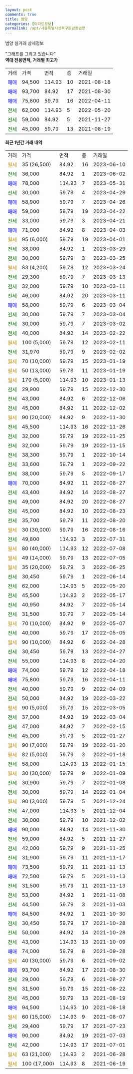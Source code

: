 ```yaml
---
layout: post
comments: true
title: 범양
categories: [아파트정보]
permalink: /apt/서울특별시성북구돈암동범양
---
```


범양 실거래 상세정보

<script type="text/javascript">
  google.charts.load('current', {'packages':['line', 'corechart']});
  google.charts.setOnLoadCallback(drawChart);

  function drawChart() {
    var data = new google.visualization.DataTable();
    data.addColumn('date', '거래일');
    data.addColumn('number', "매매");
    data.addColumn('number', "전세");
    data.addColumn('number', "전매");

    data.addRows([[new Date(Date.parse("2023-06-10")), null, null, null], [new Date(Date.parse("2023-06-02")), null, 36000, null], [new Date(Date.parse("2023-05-31")), 78000, null, null], [new Date(Date.parse("2023-04-29")), null, 30000, null], [new Date(Date.parse("2023-04-26")), 58900, null, null], [new Date(Date.parse("2023-04-22")), 59000, null, null], [new Date(Date.parse("2023-04-21")), null, 33000, null], [new Date(Date.parse("2023-04-03")), 71000, null, null], [new Date(Date.parse("2023-04-01")), null, null, null], [new Date(Date.parse("2023-03-29")), null, 38000, null], [new Date(Date.parse("2023-03-25")), null, 30000, null], [new Date(Date.parse("2023-03-24")), null, null, null], [new Date(Date.parse("2023-03-13")), null, 29300, null], [new Date(Date.parse("2023-03-11")), null, 32000, null], [new Date(Date.parse("2023-03-11")), null, 46000, null], [new Date(Date.parse("2023-03-04")), 58000, null, null], [new Date(Date.parse("2023-03-04")), null, 30000, null], [new Date(Date.parse("2023-03-02")), null, 30000, null], [new Date(Date.parse("2023-02-22")), null, 40000, null], [new Date(Date.parse("2023-02-11")), null, null, null], [new Date(Date.parse("2023-02-02")), null, 31970, null], [new Date(Date.parse("2023-01-19")), null, null, null], [new Date(Date.parse("2023-01-19")), null, null, null], [new Date(Date.parse("2023-01-13")), null, null, null], [new Date(Date.parse("2022-12-30")), null, 29900, null], [new Date(Date.parse("2022-12-06")), null, 43000, null], [new Date(Date.parse("2022-12-02")), null, 45000, null], [new Date(Date.parse("2022-11-30")), null, null, null], [new Date(Date.parse("2022-11-26")), null, 45500, null], [new Date(Date.parse("2022-11-25")), null, 32000, null], [new Date(Date.parse("2022-11-15")), null, 32000, null], [new Date(Date.parse("2022-10-14")), null, 38300, null], [new Date(Date.parse("2022-09-22")), null, 33600, null], [new Date(Date.parse("2022-09-17")), null, 38000, null], [new Date(Date.parse("2022-08-27")), 70000, null, null], [new Date(Date.parse("2022-08-27")), null, 43400, null], [new Date(Date.parse("2022-08-27")), null, 49000, null], [new Date(Date.parse("2022-08-23")), null, 45000, null], [new Date(Date.parse("2022-08-20")), null, 35700, null], [new Date(Date.parse("2022-08-16")), null, null, null], [new Date(Date.parse("2022-07-31")), null, 49800, null], [new Date(Date.parse("2022-07-08")), null, null, null], [new Date(Date.parse("2022-07-05")), null, null, null], [new Date(Date.parse("2022-06-25")), null, null, null], [new Date(Date.parse("2022-06-14")), null, 30450, null], [new Date(Date.parse("2022-05-20")), null, 62000, null], [new Date(Date.parse("2022-05-17")), null, 45500, null], [new Date(Date.parse("2022-05-14")), null, 40950, null], [new Date(Date.parse("2022-05-14")), null, 31500, null], [new Date(Date.parse("2022-05-07")), null, null, null], [new Date(Date.parse("2022-05-05")), null, 40000, null], [new Date(Date.parse("2022-04-28")), null, null, null], [new Date(Date.parse("2022-04-27")), null, 30450, null], [new Date(Date.parse("2022-04-20")), null, 55000, null], [new Date(Date.parse("2022-04-18")), 74000, null, null], [new Date(Date.parse("2022-04-11")), 75800, null, null], [new Date(Date.parse("2022-04-09")), null, 40000, null], [new Date(Date.parse("2022-03-22")), null, 50000, null], [new Date(Date.parse("2022-03-05")), null, null, null], [new Date(Date.parse("2022-03-04")), null, 37000, null], [new Date(Date.parse("2022-02-15")), null, 47000, null], [new Date(Date.parse("2022-01-27")), null, 45000, null], [new Date(Date.parse("2022-01-20")), null, null, null], [new Date(Date.parse("2022-01-18")), null, null, null], [new Date(Date.parse("2022-01-15")), null, 58000, null], [new Date(Date.parse("2022-01-09")), null, null, null], [new Date(Date.parse("2022-01-08")), null, 30900, null], [new Date(Date.parse("2022-01-04")), null, 30000, null], [new Date(Date.parse("2021-12-24")), null, null, null], [new Date(Date.parse("2021-12-04")), null, 47000, null], [new Date(Date.parse("2021-12-02")), null, 30000, null], [new Date(Date.parse("2021-11-30")), 90000, null, null], [new Date(Date.parse("2021-11-27")), null, 59000, null], [new Date(Date.parse("2021-11-25")), null, 42000, null], [new Date(Date.parse("2021-11-17")), null, 31900, null], [new Date(Date.parse("2021-11-13")), 73500, null, null], [new Date(Date.parse("2021-11-13")), 72500, null, null], [new Date(Date.parse("2021-11-13")), null, 31500, null], [new Date(Date.parse("2021-11-08")), null, 53000, null], [new Date(Date.parse("2021-11-03")), null, 44500, null], [new Date(Date.parse("2021-10-30")), 84500, null, null], [new Date(Date.parse("2021-10-28")), null, 30450, null], [new Date(Date.parse("2021-10-28")), null, 50000, null], [new Date(Date.parse("2021-10-09")), null, 43000, null], [new Date(Date.parse("2021-09-28")), 74000, null, null], [new Date(Date.parse("2021-09-02")), null, null, null], [new Date(Date.parse("2021-08-30")), 93700, null, null], [new Date(Date.parse("2021-08-27")), null, 29000, null], [new Date(Date.parse("2021-08-22")), null, 31500, null], [new Date(Date.parse("2021-08-19")), null, 45000, null], [new Date(Date.parse("2021-08-18")), 94500, null, null], [new Date(Date.parse("2021-08-07")), null, null, null], [new Date(Date.parse("2021-07-23")), null, 29400, null], [new Date(Date.parse("2021-07-03")), 90000, null, null], [new Date(Date.parse("2021-07-01")), null, 42000, null], [new Date(Date.parse("2021-06-28")), null, null, null], [new Date(Date.parse("2021-06-19")), null, null, null]]);

    var options = {
      hAxis: {
        format: 'yyyy/MM/dd'
      },    
      lineWidth: 0,
      pointsVisible: true,    
      title: '최근 1년간 유형별 실거래가 분포',
      legend: { position: 'bottom' }
    };

    var formatter = new google.visualization.NumberFormat({pattern:'###,###'} );
    formatter.format(data, 1);
    formatter.format(data, 2);
    
    setTimeout(function() {
        var chart = new google.visualization.LineChart(document.getElementById('columnchart_material'));
        chart.draw(data, (options));
        document.getElementById('loading').style.display = 'none';
    }, 200);
  }
</script>


<div id="loading" style="z-index:20; display: block; margin-left: 0px">"그래프를 그리고 있습니다"</div>
<div id="columnchart_material" style="width: 95%; margin-left: 0px; display: block"></div>
<!-- contents start -->
<b>역대 전용면적, 거래별 최고가</b>
<table class="sortable">
    <tr>
      <td>거래</td>
      <td>가격</td>
      <td>면적</td>
      <td>층</td>
      <td>거래일</td>
    </tr>
        <tr>
          <td><a style="color: blue">매매</a></td>
          <td>94,500</td>
          <td>114.93</td>
          <td>10</td>
          <td>2021-08-18</td>
        </tr>            <tr>
          <td><a style="color: blue">매매</a></td>
          <td>93,700</td>
          <td>84.92</td>
          <td>17</td>
          <td>2021-08-30</td>
        </tr>            <tr>
          <td><a style="color: blue">매매</a></td>
          <td>75,800</td>
          <td>59.79</td>
          <td>16</td>
          <td>2022-04-11</td>
        </tr>        
        <tr>
              <td><a style="color: darkgreen">전세</a></td>
              <td>62,000</td>
              <td>114.93</td>
              <td>5</td>
              <td>2022-05-20</td>
            </tr>            <tr>
              <td><a style="color: darkgreen">전세</a></td>
              <td>59,000</td>
              <td>84.92</td>
              <td>5</td>
              <td>2021-11-27</td>
            </tr>            <tr>
              <td><a style="color: darkgreen">전세</a></td>
              <td>45,000</td>
              <td>59.79</td>
              <td>13</td>
              <td>2021-08-19</td>
            </tr>        
    
</table>

<b>최근 1년간 거래 내역</b>

<table class="sortable">
    <tr>
      <td>거래</td>
      <td>가격</td>
      <td>면적</td>
      <td>층</td>
      <td>거래일</td>
    </tr>
    <tr>
      <td><a style="color: darkgoldenrod">월세</a></td>
      <td>35 (26,500)</td>
      <td>84.92</td>
      <td>16</td>
      <td>2023-06-10</td>
    </tr>          <tr>
      <td><a style="color: darkgreen">전세</a></td>
      <td>36,000</td>
      <td>84.92</td>
      <td>1</td>
      <td>2023-06-02</td>
    </tr>          <tr>
      <td><a style="color: blue">매매</a></td>
      <td>78,000</td>
      <td>114.93</td>
      <td>7</td>
      <td>2023-05-31</td>
    </tr>          <tr>
      <td><a style="color: darkgreen">전세</a></td>
      <td>30,000</td>
      <td>59.79</td>
      <td>4</td>
      <td>2023-04-29</td>
    </tr>          <tr>
      <td><a style="color: blue">매매</a></td>
      <td>58,900</td>
      <td>59.79</td>
      <td>7</td>
      <td>2023-04-26</td>
    </tr>          <tr>
      <td><a style="color: blue">매매</a></td>
      <td>59,000</td>
      <td>59.79</td>
      <td>19</td>
      <td>2023-04-22</td>
    </tr>          <tr>
      <td><a style="color: darkgreen">전세</a></td>
      <td>33,000</td>
      <td>59.79</td>
      <td>3</td>
      <td>2023-04-21</td>
    </tr>          <tr>
      <td><a style="color: blue">매매</a></td>
      <td>71,000</td>
      <td>84.92</td>
      <td>8</td>
      <td>2023-04-03</td>
    </tr>          <tr>
      <td><a style="color: darkgoldenrod">월세</a></td>
      <td>95 (6,000)</td>
      <td>59.79</td>
      <td>19</td>
      <td>2023-04-01</td>
    </tr>          <tr>
      <td><a style="color: darkgreen">전세</a></td>
      <td>38,000</td>
      <td>84.92</td>
      <td>1</td>
      <td>2023-03-29</td>
    </tr>          <tr>
      <td><a style="color: darkgreen">전세</a></td>
      <td>30,000</td>
      <td>59.79</td>
      <td>3</td>
      <td>2023-03-25</td>
    </tr>          <tr>
      <td><a style="color: darkgoldenrod">월세</a></td>
      <td>83 (4,200)</td>
      <td>59.79</td>
      <td>12</td>
      <td>2023-03-24</td>
    </tr>          <tr>
      <td><a style="color: darkgreen">전세</a></td>
      <td>29,300</td>
      <td>59.79</td>
      <td>7</td>
      <td>2023-03-13</td>
    </tr>          <tr>
      <td><a style="color: darkgreen">전세</a></td>
      <td>32,000</td>
      <td>59.79</td>
      <td>10</td>
      <td>2023-03-11</td>
    </tr>          <tr>
      <td><a style="color: darkgreen">전세</a></td>
      <td>46,000</td>
      <td>84.92</td>
      <td>20</td>
      <td>2023-03-11</td>
    </tr>          <tr>
      <td><a style="color: blue">매매</a></td>
      <td>58,000</td>
      <td>59.79</td>
      <td>6</td>
      <td>2023-03-04</td>
    </tr>          <tr>
      <td><a style="color: darkgreen">전세</a></td>
      <td>30,000</td>
      <td>59.79</td>
      <td>7</td>
      <td>2023-03-04</td>
    </tr>          <tr>
      <td><a style="color: darkgreen">전세</a></td>
      <td>30,000</td>
      <td>59.79</td>
      <td>7</td>
      <td>2023-03-02</td>
    </tr>          <tr>
      <td><a style="color: darkgreen">전세</a></td>
      <td>40,000</td>
      <td>84.92</td>
      <td>14</td>
      <td>2023-02-22</td>
    </tr>          <tr>
      <td><a style="color: darkgoldenrod">월세</a></td>
      <td>100 (5,000)</td>
      <td>59.79</td>
      <td>12</td>
      <td>2023-02-11</td>
    </tr>          <tr>
      <td><a style="color: darkgreen">전세</a></td>
      <td>31,970</td>
      <td>59.79</td>
      <td>9</td>
      <td>2023-02-02</td>
    </tr>          <tr>
      <td><a style="color: darkgoldenrod">월세</a></td>
      <td>70 (10,000)</td>
      <td>59.79</td>
      <td>15</td>
      <td>2023-01-19</td>
    </tr>          <tr>
      <td><a style="color: darkgoldenrod">월세</a></td>
      <td>50 (13,000)</td>
      <td>59.79</td>
      <td>11</td>
      <td>2023-01-19</td>
    </tr>          <tr>
      <td><a style="color: darkgoldenrod">월세</a></td>
      <td>170 (5,000)</td>
      <td>114.93</td>
      <td>10</td>
      <td>2023-01-13</td>
    </tr>          <tr>
      <td><a style="color: darkgreen">전세</a></td>
      <td>29,900</td>
      <td>59.79</td>
      <td>15</td>
      <td>2022-12-30</td>
    </tr>          <tr>
      <td><a style="color: darkgreen">전세</a></td>
      <td>43,000</td>
      <td>84.92</td>
      <td>6</td>
      <td>2022-12-06</td>
    </tr>          <tr>
      <td><a style="color: darkgreen">전세</a></td>
      <td>45,000</td>
      <td>84.92</td>
      <td>11</td>
      <td>2022-12-02</td>
    </tr>          <tr>
      <td><a style="color: darkgoldenrod">월세</a></td>
      <td>90 (20,000)</td>
      <td>84.92</td>
      <td>9</td>
      <td>2022-11-30</td>
    </tr>          <tr>
      <td><a style="color: darkgreen">전세</a></td>
      <td>45,500</td>
      <td>114.93</td>
      <td>16</td>
      <td>2022-11-26</td>
    </tr>          <tr>
      <td><a style="color: darkgreen">전세</a></td>
      <td>32,000</td>
      <td>59.79</td>
      <td>19</td>
      <td>2022-11-25</td>
    </tr>          <tr>
      <td><a style="color: darkgreen">전세</a></td>
      <td>32,000</td>
      <td>59.79</td>
      <td>19</td>
      <td>2022-11-15</td>
    </tr>          <tr>
      <td><a style="color: darkgreen">전세</a></td>
      <td>38,300</td>
      <td>59.79</td>
      <td>1</td>
      <td>2022-10-14</td>
    </tr>          <tr>
      <td><a style="color: darkgreen">전세</a></td>
      <td>33,600</td>
      <td>59.79</td>
      <td>1</td>
      <td>2022-09-22</td>
    </tr>          <tr>
      <td><a style="color: darkgreen">전세</a></td>
      <td>38,000</td>
      <td>59.79</td>
      <td>5</td>
      <td>2022-09-17</td>
    </tr>          <tr>
      <td><a style="color: blue">매매</a></td>
      <td>70,000</td>
      <td>84.92</td>
      <td>11</td>
      <td>2022-08-27</td>
    </tr>          <tr>
      <td><a style="color: darkgreen">전세</a></td>
      <td>43,400</td>
      <td>84.92</td>
      <td>14</td>
      <td>2022-08-27</td>
    </tr>          <tr>
      <td><a style="color: darkgreen">전세</a></td>
      <td>49,000</td>
      <td>84.92</td>
      <td>20</td>
      <td>2022-08-27</td>
    </tr>          <tr>
      <td><a style="color: darkgreen">전세</a></td>
      <td>45,000</td>
      <td>84.92</td>
      <td>10</td>
      <td>2022-08-23</td>
    </tr>          <tr>
      <td><a style="color: darkgreen">전세</a></td>
      <td>35,700</td>
      <td>59.79</td>
      <td>11</td>
      <td>2022-08-20</td>
    </tr>          <tr>
      <td><a style="color: darkgoldenrod">월세</a></td>
      <td>30 (30,000)</td>
      <td>59.79</td>
      <td>16</td>
      <td>2022-08-16</td>
    </tr>          <tr>
      <td><a style="color: darkgreen">전세</a></td>
      <td>49,800</td>
      <td>114.93</td>
      <td>3</td>
      <td>2022-07-31</td>
    </tr>          <tr>
      <td><a style="color: darkgoldenrod">월세</a></td>
      <td>80 (40,000)</td>
      <td>114.93</td>
      <td>12</td>
      <td>2022-07-08</td>
    </tr>          <tr>
      <td><a style="color: darkgoldenrod">월세</a></td>
      <td>49 (14,000)</td>
      <td>59.79</td>
      <td>13</td>
      <td>2022-07-05</td>
    </tr>          <tr>
      <td><a style="color: darkgoldenrod">월세</a></td>
      <td>35 (20,000)</td>
      <td>59.79</td>
      <td>3</td>
      <td>2022-06-25</td>
    </tr>          <tr>
      <td><a style="color: darkgreen">전세</a></td>
      <td>30,450</td>
      <td>59.79</td>
      <td>1</td>
      <td>2022-06-14</td>
    </tr>          <tr>
      <td><a style="color: darkgreen">전세</a></td>
      <td>62,000</td>
      <td>114.93</td>
      <td>5</td>
      <td>2022-05-20</td>
    </tr>          <tr>
      <td><a style="color: darkgreen">전세</a></td>
      <td>45,500</td>
      <td>114.93</td>
      <td>2</td>
      <td>2022-05-17</td>
    </tr>          <tr>
      <td><a style="color: darkgreen">전세</a></td>
      <td>40,950</td>
      <td>84.92</td>
      <td>7</td>
      <td>2022-05-14</td>
    </tr>          <tr>
      <td><a style="color: darkgreen">전세</a></td>
      <td>31,500</td>
      <td>59.79</td>
      <td>7</td>
      <td>2022-05-14</td>
    </tr>          <tr>
      <td><a style="color: darkgoldenrod">월세</a></td>
      <td>70 (10,000)</td>
      <td>84.92</td>
      <td>9</td>
      <td>2022-05-07</td>
    </tr>          <tr>
      <td><a style="color: darkgreen">전세</a></td>
      <td>40,000</td>
      <td>59.79</td>
      <td>17</td>
      <td>2022-05-05</td>
    </tr>          <tr>
      <td><a style="color: darkgoldenrod">월세</a></td>
      <td>90 (10,000)</td>
      <td>84.92</td>
      <td>6</td>
      <td>2022-04-28</td>
    </tr>          <tr>
      <td><a style="color: darkgreen">전세</a></td>
      <td>30,450</td>
      <td>59.79</td>
      <td>13</td>
      <td>2022-04-27</td>
    </tr>          <tr>
      <td><a style="color: darkgreen">전세</a></td>
      <td>55,000</td>
      <td>114.93</td>
      <td>8</td>
      <td>2022-04-20</td>
    </tr>          <tr>
      <td><a style="color: blue">매매</a></td>
      <td>74,000</td>
      <td>59.79</td>
      <td>12</td>
      <td>2022-04-18</td>
    </tr>          <tr>
      <td><a style="color: blue">매매</a></td>
      <td>75,800</td>
      <td>59.79</td>
      <td>16</td>
      <td>2022-04-11</td>
    </tr>          <tr>
      <td><a style="color: darkgreen">전세</a></td>
      <td>40,000</td>
      <td>59.79</td>
      <td>9</td>
      <td>2022-04-09</td>
    </tr>          <tr>
      <td><a style="color: darkgreen">전세</a></td>
      <td>50,000</td>
      <td>84.92</td>
      <td>19</td>
      <td>2022-03-22</td>
    </tr>          <tr>
      <td><a style="color: darkgoldenrod">월세</a></td>
      <td>90 (5,000)</td>
      <td>59.79</td>
      <td>15</td>
      <td>2022-03-05</td>
    </tr>          <tr>
      <td><a style="color: darkgreen">전세</a></td>
      <td>37,000</td>
      <td>84.92</td>
      <td>19</td>
      <td>2022-03-04</td>
    </tr>          <tr>
      <td><a style="color: darkgreen">전세</a></td>
      <td>47,000</td>
      <td>84.92</td>
      <td>7</td>
      <td>2022-02-15</td>
    </tr>          <tr>
      <td><a style="color: darkgreen">전세</a></td>
      <td>45,000</td>
      <td>59.79</td>
      <td>5</td>
      <td>2022-01-27</td>
    </tr>          <tr>
      <td><a style="color: darkgoldenrod">월세</a></td>
      <td>90 (7,000)</td>
      <td>59.79</td>
      <td>19</td>
      <td>2022-01-20</td>
    </tr>          <tr>
      <td><a style="color: darkgoldenrod">월세</a></td>
      <td>82 (5,000)</td>
      <td>59.79</td>
      <td>3</td>
      <td>2022-01-18</td>
    </tr>          <tr>
      <td><a style="color: darkgreen">전세</a></td>
      <td>58,000</td>
      <td>114.93</td>
      <td>13</td>
      <td>2022-01-15</td>
    </tr>          <tr>
      <td><a style="color: darkgoldenrod">월세</a></td>
      <td>30 (30,000)</td>
      <td>59.79</td>
      <td>9</td>
      <td>2022-01-09</td>
    </tr>          <tr>
      <td><a style="color: darkgreen">전세</a></td>
      <td>30,900</td>
      <td>59.79</td>
      <td>7</td>
      <td>2022-01-08</td>
    </tr>          <tr>
      <td><a style="color: darkgreen">전세</a></td>
      <td>30,000</td>
      <td>59.79</td>
      <td>14</td>
      <td>2022-01-04</td>
    </tr>          <tr>
      <td><a style="color: darkgoldenrod">월세</a></td>
      <td>90 (3,000)</td>
      <td>59.79</td>
      <td>5</td>
      <td>2021-12-24</td>
    </tr>          <tr>
      <td><a style="color: darkgreen">전세</a></td>
      <td>47,000</td>
      <td>114.93</td>
      <td>5</td>
      <td>2021-12-04</td>
    </tr>          <tr>
      <td><a style="color: darkgreen">전세</a></td>
      <td>30,000</td>
      <td>59.79</td>
      <td>10</td>
      <td>2021-12-02</td>
    </tr>          <tr>
      <td><a style="color: blue">매매</a></td>
      <td>90,000</td>
      <td>84.92</td>
      <td>14</td>
      <td>2021-11-30</td>
    </tr>          <tr>
      <td><a style="color: darkgreen">전세</a></td>
      <td>59,000</td>
      <td>84.92</td>
      <td>5</td>
      <td>2021-11-27</td>
    </tr>          <tr>
      <td><a style="color: darkgreen">전세</a></td>
      <td>42,000</td>
      <td>59.79</td>
      <td>9</td>
      <td>2021-11-25</td>
    </tr>          <tr>
      <td><a style="color: darkgreen">전세</a></td>
      <td>31,900</td>
      <td>59.79</td>
      <td>11</td>
      <td>2021-11-17</td>
    </tr>          <tr>
      <td><a style="color: blue">매매</a></td>
      <td>73,500</td>
      <td>59.79</td>
      <td>11</td>
      <td>2021-11-13</td>
    </tr>          <tr>
      <td><a style="color: blue">매매</a></td>
      <td>72,500</td>
      <td>59.79</td>
      <td>5</td>
      <td>2021-11-13</td>
    </tr>          <tr>
      <td><a style="color: darkgreen">전세</a></td>
      <td>31,500</td>
      <td>59.79</td>
      <td>11</td>
      <td>2021-11-13</td>
    </tr>          <tr>
      <td><a style="color: darkgreen">전세</a></td>
      <td>53,000</td>
      <td>84.92</td>
      <td>1</td>
      <td>2021-11-08</td>
    </tr>          <tr>
      <td><a style="color: darkgreen">전세</a></td>
      <td>44,500</td>
      <td>59.79</td>
      <td>3</td>
      <td>2021-11-03</td>
    </tr>          <tr>
      <td><a style="color: blue">매매</a></td>
      <td>84,500</td>
      <td>84.92</td>
      <td>1</td>
      <td>2021-10-30</td>
    </tr>          <tr>
      <td><a style="color: darkgreen">전세</a></td>
      <td>30,450</td>
      <td>59.79</td>
      <td>17</td>
      <td>2021-10-28</td>
    </tr>          <tr>
      <td><a style="color: darkgreen">전세</a></td>
      <td>50,000</td>
      <td>84.92</td>
      <td>14</td>
      <td>2021-10-28</td>
    </tr>          <tr>
      <td><a style="color: darkgreen">전세</a></td>
      <td>43,000</td>
      <td>114.93</td>
      <td>13</td>
      <td>2021-10-09</td>
    </tr>          <tr>
      <td><a style="color: blue">매매</a></td>
      <td>74,000</td>
      <td>59.79</td>
      <td>8</td>
      <td>2021-09-28</td>
    </tr>          <tr>
      <td><a style="color: darkgoldenrod">월세</a></td>
      <td>40 (30,000)</td>
      <td>59.79</td>
      <td>6</td>
      <td>2021-09-02</td>
    </tr>          <tr>
      <td><a style="color: blue">매매</a></td>
      <td>93,700</td>
      <td>84.92</td>
      <td>17</td>
      <td>2021-08-30</td>
    </tr>          <tr>
      <td><a style="color: darkgreen">전세</a></td>
      <td>29,000</td>
      <td>59.79</td>
      <td>6</td>
      <td>2021-08-27</td>
    </tr>          <tr>
      <td><a style="color: darkgreen">전세</a></td>
      <td>31,500</td>
      <td>59.79</td>
      <td>15</td>
      <td>2021-08-22</td>
    </tr>          <tr>
      <td><a style="color: darkgreen">전세</a></td>
      <td>45,000</td>
      <td>59.79</td>
      <td>13</td>
      <td>2021-08-19</td>
    </tr>          <tr>
      <td><a style="color: blue">매매</a></td>
      <td>94,500</td>
      <td>114.93</td>
      <td>10</td>
      <td>2021-08-18</td>
    </tr>          <tr>
      <td><a style="color: darkgoldenrod">월세</a></td>
      <td>60 (15,000)</td>
      <td>114.93</td>
      <td>9</td>
      <td>2021-08-07</td>
    </tr>          <tr>
      <td><a style="color: darkgreen">전세</a></td>
      <td>29,400</td>
      <td>59.79</td>
      <td>17</td>
      <td>2021-07-23</td>
    </tr>          <tr>
      <td><a style="color: blue">매매</a></td>
      <td>90,000</td>
      <td>84.92</td>
      <td>19</td>
      <td>2021-07-03</td>
    </tr>          <tr>
      <td><a style="color: darkgreen">전세</a></td>
      <td>42,000</td>
      <td>114.93</td>
      <td>17</td>
      <td>2021-07-01</td>
    </tr>          <tr>
      <td><a style="color: darkgoldenrod">월세</a></td>
      <td>63 (21,000)</td>
      <td>114.93</td>
      <td>2</td>
      <td>2021-06-28</td>
    </tr>          <tr>
      <td><a style="color: darkgoldenrod">월세</a></td>
      <td>100 (17,000)</td>
      <td>114.93</td>
      <td>8</td>
      <td>2021-06-19</td>
    </tr>      </table>
<!-- contents end -->    

